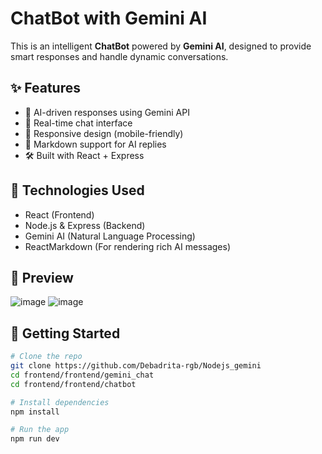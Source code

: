 # ChatBot with Gemini AI

This is an intelligent **ChatBot** powered by **Gemini AI**, designed to provide smart responses and handle dynamic conversations.

## ✨ Features

- 🤖 AI-driven responses using Gemini API
- 💬 Real-time chat interface
- 📱 Responsive design (mobile-friendly)
- 🧠 Markdown support for AI replies
- 🛠️ Built with React + Express

## 🚀 Technologies Used

- React (Frontend)
- Node.js & Express (Backend)
- Gemini AI (Natural Language Processing)
- ReactMarkdown (For rendering rich AI messages)

## 📸 Preview

![image](https://github.com/user-attachments/assets/86e545cc-20b8-4f24-9c59-23f862f51f8f)
![image](https://github.com/user-attachments/assets/abf75c86-bcfe-4c6f-9b75-0922c561d80c)


## 📝 Getting Started

```bash
# Clone the repo
git clone https://github.com/Debadrita-rgb/Nodejs_gemini
cd frontend/frontend/gemini_chat
cd frontend/frontend/chatbot

# Install dependencies
npm install

# Run the app
npm run dev
